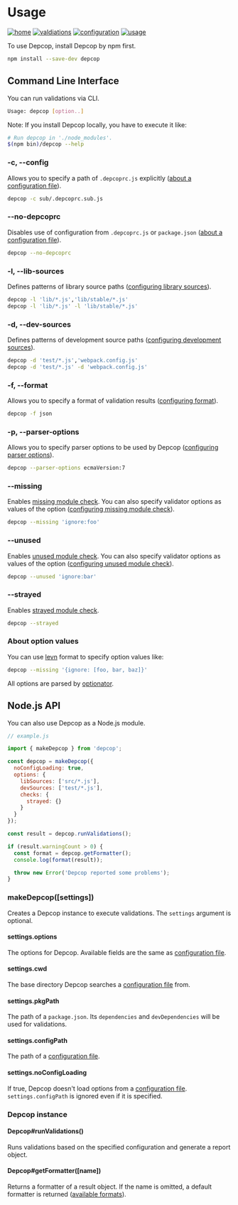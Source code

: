 # Usage

[![home][bg-home]](/README.md)
[![valdiations][bg-validations]](/docs/validations.md)
[![configuration][bg-configuration]](/docs/configuration.md)
[![usage][bg-usage]](/docs/usage.md)

[bg-home]: https://img.shields.io/badge/to-home-blue.svg?style=flat-square
[bg-validations]: https://img.shields.io/badge/to-validations-brightgreen.svg?style=flat-square
[bg-configuration]: https://img.shields.io/badge/to-configuration-green.svg?style=flat-square
[bg-usage]: https://img.shields.io/badge/to-usage-yellowgreen.svg?style=flat-square

To use Depcop, install Depcop by npm first.

```sh
npm install --save-dev depcop
```

## Command Line Interface

You can run validations via CLI.

```sh
Usage: depcop [option..]
```

Note: If you install Depcop locally, you have to execute it like:

```sh
# Run depcop in './node_modules'.
$(npm bin)/depcop --help
```

### -c, --config

Allows you to specify a path of `.depcoprc.js` explicitly
([about a configuration file][configuration file]).

```sh
depcop -c sub/.depcoprc.sub.js
```

### --no-depcoprc

Disables use of configuration from `.depcoprc.js` or `package.json`
([about a configuration file][configuration file]).

```sh
depcop --no-depcoprc
```

### -l, --lib-sources

Defines patterns of library source paths
([configuring library sources]).

```sh
depcop -l 'lib/*.js','lib/stable/*.js'
depcop -l 'lib/*.js' -l 'lib/stable/*.js'
```

### -d, --dev-sources

Defines patterns of development source paths
([configuring development sources]).

```sh
depcop -d 'test/*.js','webpack.config.js'
depcop -d 'test/*.js' -d 'webpack.config.js'
```

### -f, --format

Allows you to specify a format of validation results
([configuring format]).

```sh
depcop -f json
```

### -p, --parser-options

Allows you to specify parser options to be used by Depcop
([configuring parser options]).

```sh
depcop --parser-options ecmaVersion:7
```

### --missing

Enables [missing module check]. You can also specify validator options
as values of the option ([configuring missing module check]).

```sh
depcop --missing 'ignore:foo'
```

### --unused

Enables [unused module check]. You can also specify validator options
as values of the option ([configuring unused module check]).

```sh
depcop --unused 'ignore:bar'
```

### --strayed

Enables [strayed module check].

```sh
depcop --strayed
```

### About option values

You can use [levn] format to specify option values like:


```sh
depcop --missing '{ignore: [foo, bar, baz]}'
```

All options are parsed by [optionator].

## Node.js API

You can also use Depcop as a Node.js module.

```js
// example.js

import { makeDepcop } from 'depcop';

const depcop = makeDepcop({
  noConfigLoading: true,
  options: {
    libSources: ['src/*.js'],
    devSources: ['test/*.js'],
    checks: {
      strayed: {}
    }
  }
});

const result = depcop.runValidations();

if (result.warningCount > 0) {
  const format = depcop.getFormatter();
  console.log(format(result));

  throw new Error('Depcop reported some problems');
}
```

### makeDepcop([settings])

Creates a Depcop instance to execute validations.
The `settings` argument is optional.

#### settings.options

The options for Depcop. Available fields are the same as [configuration file].

#### settings.cwd

The base directory Depcop searches a [configuration file] from.

#### settings.pkgPath

The path of a `package.json`. Its `dependencies` and `devDependencies` will be
used for validations.

#### settings.configPath

The path of a [configuration file].

#### settings.noConfigLoading

If true, Depcop doesn't load options from a [configuration file].
`settings.configPath` is ignored even if it is specified.

### Depcop instance

#### Depcop#runValidations()

Runs validations based on the specified configuration and generate a report object.

#### Depcop#getFormatter([name])

Returns a formatter of a result object. If the name is omitted, a default formatter
is returned
([available formats][configuring format]).


[configuration file]: /docs/configuration.md#configuration-file
[configuring library sources]: /docs/configuration.md#libsources
[configuring development sources]: /docs/configuration.md#devsources
[configuring format]: /docs/configuration.md#format
[configuring missing module check]: /docs/configuration.md#checksmissing
[configuring unused module check]: /docs/configuration.md#checksunused
[configuring strayed module check]: /docs/configuration.md#checksstrayed
[configuring parser options]: /docs/configuration.md#parseroptions

[missing module check]: /docs/validations.md#missing-module-check
[unused module check]: /docs/validations.md#unused-module-check
[strayed module check]: /docs/validations.md#strayed-module-check

[optionator]: https://github.com/gkz/optionator
[levn]: https://github.com/gkz/levn

